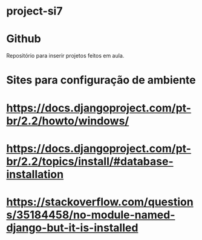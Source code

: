 
# project-si7
# Github
Repositório para inserir projetos feitos em aula.

# Sites para configuração de ambiente
# https://docs.djangoproject.com/pt-br/2.2/howto/windows/
# https://docs.djangoproject.com/pt-br/2.2/topics/install/#database-installation
# https://stackoverflow.com/questions/35184458/no-module-named-django-but-it-is-installed
